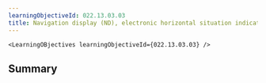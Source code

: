 ```yaml
---
learningObjectiveId: 022.13.03.03
title: Navigation display (ND), electronic horizontal situation indicator (EHSI)
---
```


```tsx eval
<LearningOBjectives learningObjectiveId={022.13.03.03} />
```

## Summary
